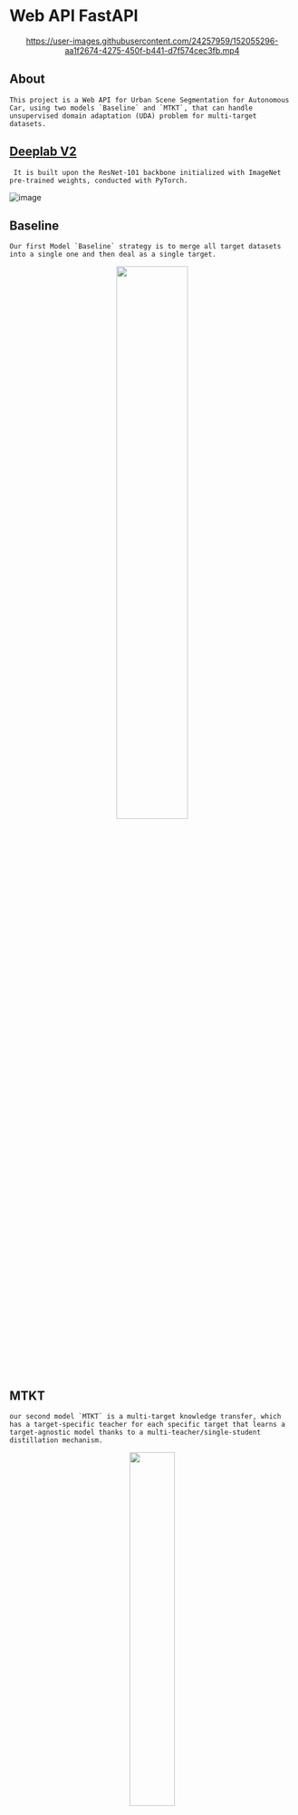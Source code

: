 # Web API FastAPI

<div align="center" id="top">
  
  
  https://user-images.githubusercontent.com/24257959/152055296-aa1f2674-4275-450f-b441-d7f574cec3fb.mp4


</div>

## About ##
~~~
This project is a Web API for Urban Scene Segmentation for Autonomous Car, using two models `Baseline` and `MTKT`, that can handle unsupervised domain adaptation (UDA) problem for multi-target datasets.
~~~

## [Deeplab V2](https://arxiv.org/abs/1606.00915v2) ##
~~~
 It is built upon the ResNet-101 backbone initialized with ImageNet pre-trained weights, conducted with PyTorch. 
~~~
![image](https://user-images.githubusercontent.com/24257959/152067777-4917fac5-f5a3-48a2-97d1-820fda721f86.png)

## Baseline ##
~~~
Our first Model `Baseline` strategy is to merge all target datasets into a single one and then deal as a single target.
~~~
<div align="center" id="top" > 
  <img src="https://user-images.githubusercontent.com/24257959/152067945-b462b4fa-6599-4fae-94a5-841378ef7e8b.png" width=50%>
</div>

## MTKT ##
~~~
our second model `MTKT` is a multi-target knowledge transfer, which has a target-specific teacher for each specific target that learns a target-agnostic model thanks to a multi-teacher/single-student distillation mechanism.
~~~
<div align="center" id="top"> 
  
  <img src="https://user-images.githubusercontent.com/24257959/152068123-d6e60e89-c9ce-483a-95a8-0387371b6ba8.png" width=40%>
</div>

The UI for this api is found in [Web-Application-Client-Flask](https://github.com/mohamedelmesawy/Web-Application-Client-Flask) repo.

## Features ##
:heavy_check_mark: Fine Segmentation for unlabeled or coarse segmentated image. \
:heavy_check_mark: Segmentation with calculation of mIOU for labeled image.

## Technologies ##
The following tools were used in the REST-API project:
- [Pthon 3.7](https://www.python.org/)
- [fastapi](https://fastapi.tiangolo.com/)
- [Pytorch >= 0.4.1](https://pytorch.org/)
- [CUDA 9.0 or higher](https://developer.nvidia.com/)

## Requirements ##
Before starting, you need to have [Git](https://git-scm.com), [Python 3.7](https://www.python.org/), [torch](https://pytorch.org/) and [cuda](https://developer.nvidia.com/) installed.

Also pre-trained models can be downloaded here(https://github.com/valeoai/MTAF/releases) and put in `<root_dir>/model`

```bash

# Clone this project
$ git clone https://github.com/mohamedelmesawy/Web-API-FastAPI

# install FastAPI :
$ pip install fastapi

# Also install uvicorn to work as the server:
$ pip install "uvicorn[standard]"

# Run the Application main.py
$ uvicorn main:app --reload
```



By RAM-Team: <a href="https://github.com/mohamedelmesawy" target="_blank">MOhamed ElMesawy</a>, <a href="https://github.com/Afnaaan" target="_blank">Afnan Hamdy</a>, <a href="https://github.com/Rawan-97" target="_blank">Rowan ElMahalawy</a>, <a href="https://github.com/alihasanine" target="_blank">Ali Hassanin</a>, and <a href="https://github.com/MSamaha91" target="_blank">MOhamed Samaha</a>
&#xa0;


## Acknowledgements ##
The pretrained models are borrowed from [MTAF](https://github.com/mohamedelmesawy/MTAF).


<a href="#top">Back to top</a>
